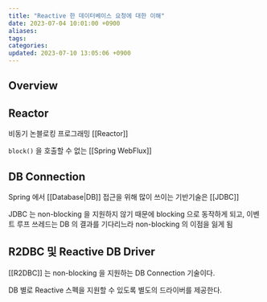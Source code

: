 ```yaml
---
title: "Reactive 한 데이터베이스 요청에 대한 이해"
date: 2023-07-04 10:01:00 +0900
aliases: 
tags: 
categories: 
updated: 2023-07-10 13:05:06 +0900
---
```


## Overview

## Reactor

비동기 논블로킹 프로그래밍 [[Reactor]]

`block()` 을 호출할 수 없는 [[Spring WebFlux]]

## DB Connection

Spring 에서 [[Database|DB]] 접근을 위해 많이 쓰이는 기반기술은 [[JDBC]]

JDBC 는 non-blocking 을 지원하지 않기 때문에 blocking 으로 동작하게 되고, 이벤트 루프 쓰레드는 DB 의 결과를 기다리느라 non-blocking 의 이점을 잃게 됨

## R2DBC 및 Reactive DB Driver

[[R2DBC]] 는 non-blocking 을 지원하는 DB Connection 기술이다.

DB 별로 Reactive 스펙을 지원할 수 있도록 별도의 드라이버를 제공한다.
